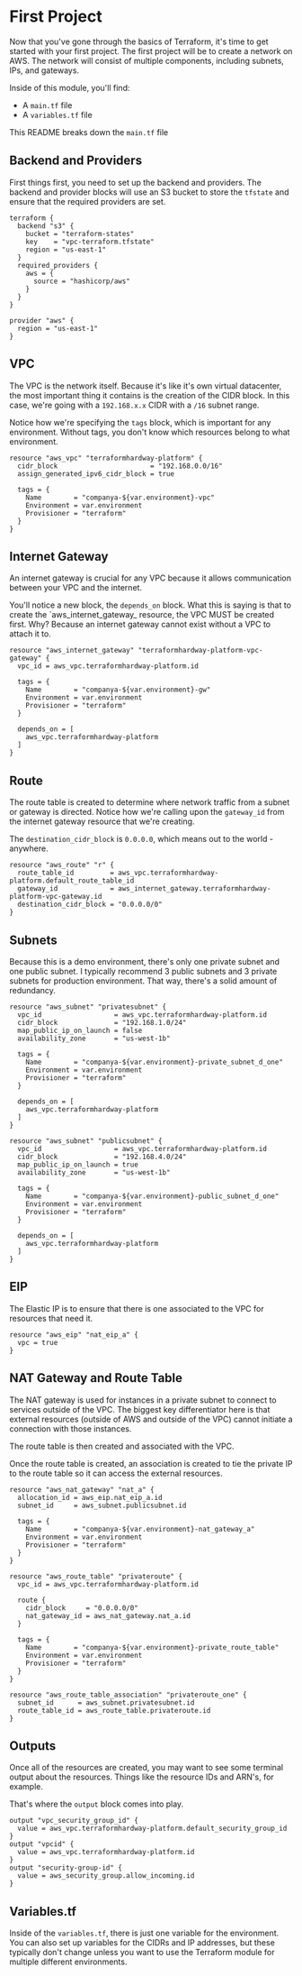 # First Project

Now that you've gone through the basics of Terraform, it's time to get started with your first project. The first project will be to create a network on AWS. The network will consist of multiple components, including subnets, IPs, and gateways.

Inside of this module, you'll find:
- A `main.tf` file
- A `variables.tf` file

This README breaks down the `main.tf` file

## Backend and Providers
First things first, you need to set up the backend and providers. The backend and provider blocks will use an S3 bucket to store the `tfstate` and ensure that the required providers are set.

```
terraform {
  backend "s3" {
    bucket = "terraform-states"
    key    = "vpc-terraform.tfstate"
    region = "us-east-1"
  }
  required_providers {
    aws = {
      source = "hashicorp/aws"
    }
  }
}

provider "aws" {
  region = "us-east-1"
}
```

## VPC
The VPC is the network itself. Because it's like it's own virtual datacenter, the most important thing it contains is the creation of the CIDR block. In this case, we're going with a `192.168.x.x` CIDR with a `/16` subnet range.

Notice how we're specifying the `tags` block, which is important for any environment. Without tags, you don't know which resources belong to what environment.

```
resource "aws_vpc" "terraformhardway-platform" {
  cidr_block                       = "192.168.0.0/16"
  assign_generated_ipv6_cidr_block = true

  tags = {
    Name        = "companya-${var.environment}-vpc"
    Environment = var.environment
    Provisioner = "terraform"
  }
}
```
## Internet Gateway
An internet gateway is crucial for any VPC because it allows communication between your VPC and the internet.

You'll notice a new block, the `depends_on` block. What this is saying is that to create the `aws_internet_gateway_ resource, the VPC MUST be created first. Why? Because an internet gateway cannot exist without a VPC to attach it to.

```
resource "aws_internet_gateway" "terraformhardway-platform-vpc-gateway" {
  vpc_id = aws_vpc.terraformhardway-platform.id

  tags = {
    Name        = "companya-${var.environment}-gw"
    Environment = var.environment
    Provisioner = "terraform"
  }

  depends_on = [
    aws_vpc.terraformhardway-platform
  ]
}
```

## Route
The route table is created to determine where network traffic from a subnet or gateway is directed. Notice how we're calling upon the `gateway_id` from the internet gateway resource that we're creating.

The `destination_cidr_block` is `0.0.0.0`, which means out to the world - anywhere.

```
resource "aws_route" "r" {
  route_table_id         = aws_vpc.terraformhardway-platform.default_route_table_id
  gateway_id             = aws_internet_gateway.terraformhardway-platform-vpc-gateway.id
  destination_cidr_block = "0.0.0.0/0"
}

```

## Subnets

Because this is a demo environment, there's only one private subnet and one public subnet. I typically recommend 3 public subnets and 3 private subnets for production environment. That way, there's a solid amount of redundancy.

```
resource "aws_subnet" "privatesubnet" {
  vpc_id                  = aws_vpc.terraformhardway-platform.id
  cidr_block              = "192.168.1.0/24"
  map_public_ip_on_launch = false
  availability_zone       = "us-west-1b"

  tags = {
    Name        = "companya-${var.environment}-private_subnet_d_one"
    Environment = var.environment
    Provisioner = "terraform"
  }

  depends_on = [
    aws_vpc.terraformhardway-platform
  ]
}

resource "aws_subnet" "publicsubnet" {
  vpc_id                  = aws_vpc.terraformhardway-platform.id
  cidr_block              = "192.168.4.0/24"
  map_public_ip_on_launch = true
  availability_zone       = "us-west-1b"

  tags = {
    Name        = "companya-${var.environment}-public_subnet_d_one"
    Environment = var.environment
    Provisioner = "terraform"
  }

  depends_on = [
    aws_vpc.terraformhardway-platform
  ]
}
```

## EIP
The Elastic IP is to ensure that there is one associated to the VPC for resources that need it.

```
resource "aws_eip" "nat_eip_a" {
  vpc = true
}
```

## NAT Gateway and Route Table
The NAT gateway is used for instances in a private subnet to connect to services outside of the VPC. The biggest key differentiator here is that external resources (outside of AWS and outside of the VPC) cannot initiate a connection with those instances.

The route table is then created and associated with the VPC.

Once the route table is created, an association is created to tie the private IP to the route table so it can access the external resources.

```
resource "aws_nat_gateway" "nat_a" {
  allocation_id = aws_eip.nat_eip_a.id
  subnet_id     = aws_subnet.publicsubnet.id

  tags = {
    Name        = "companya-${var.environment}-nat_gateway_a"
    Environment = var.environment
    Provisioner = "terraform"
  }
}

resource "aws_route_table" "privateroute" {
  vpc_id = aws_vpc.terraformhardway-platform.id

  route {
    cidr_block     = "0.0.0.0/0"
    nat_gateway_id = aws_nat_gateway.nat_a.id
  }

  tags = {
    Name        = "companya-${var.environment}-private_route_table"
    Environment = var.environment
    Provisioner = "terraform"
  }
}

resource "aws_route_table_association" "privateroute_one" {
  subnet_id      = aws_subnet.privatesubnet.id
  route_table_id = aws_route_table.privateroute.id
}
```

## Outputs
Once all of the resources are created, you may want to see some terminal output about the resources. Things like the resource IDs and ARN's, for example. 

That's where the `output` block comes into play.

```
output "vpc_security_group_id" {
  value = aws_vpc.terraformhardway-platform.default_security_group_id
}
output "vpcid" {
  value = aws_vpc.terraformhardway-platform.id
}
output "security-group-id" {
  value = aws_security_group.allow_incoming.id
}
```

## Variables.tf

Inside of the `variables.tf`, there is just one variable for the environment. You can also set up variables for the CIDRs and IP addresses, but these typically don't change unless you want to use the Terraform module for multiple different environments.